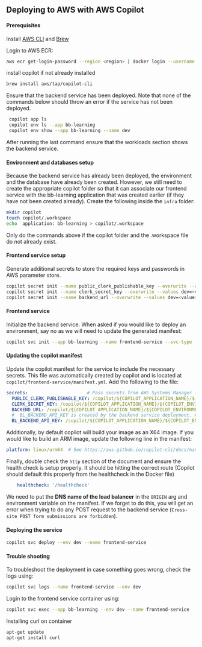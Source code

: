 ## Deploying to AWS with AWS Copilot

#### Prerequisites

Install [AWS CLI](https://docs.aws.amazon.com/cli/latest/userguide/install-cliv2-mac.html) and [Brew](https://brew.sh/)

Login to AWS ECR:

```bash 
aws ecr get-login-password --region <region> | docker login --username AWS --password-stdin <accountRepoAddress>
```

install copilot if not already installed

```bash
brew install aws/tap/copilot-cli
```

Ensure that the backend service has been deployed. Note that none of the commands below should throw an error
if the service has not been deployed.

```bash
 copilot app ls
 copilot env ls --app bb-learning
 copilot env show --app bb-learning --name dev
```

After running the last command ensure that the workloads section shows the backend service.


#### Environment and databases setup

Because the backend service has already been deployed, the environment and the database have already been created.
However, we still need to create the appropriate copilot folder so that it can associate our frontend service with 
the bb-learning application that was created earlier (if they have not been created already). Create the following 
inside the `infra` folder:

```bash
mkdir copilot
touch copilot/.workspace
echo  application: bb-learning > copilot/.workspace
```
Only do the commands above if the copilot folder and the .workspace file do not already exist.


#### Frontend service setup

Generate additional secrets to store the required keys and passwords in AWS parameter store.

```bash
copilot secret init --name public_clerk_publishable_key --overwrite --app bb-learning --values dev=<value>
copilot secret init --name clerk_secret_key --overwrite --values dev=<value>
copilot secret init --name backend_url --overwrite --values dev=<value>
```

#### Frontend service

Initialize the backend service. When asked if you would like to deploy an environment, say no as we will need to update
the generated manifest:

```bash
copilot svc init --app bb-learning --name frontend-service --svc-type 'Load Balanced Web Service' --dockerfile '../Dockerfile'
```

#### Updating the copilot manifest

Update the copilot manifest for the service to include the necessary secrets.
This file was automatically created by copilot and is located at ```copilot/frontend-service/manifest.yml```. Add the
following to the file:

```yaml
secrets:                      # Pass secrets from AWS Systems Manager (SSM) Parameter Store.
  PUBLIC_CLERK_PUBLISHABLE_KEY: /copilot/${COPILOT_APPLICATION_NAME}/${COPILOT_ENVIRONMENT_NAME}/secrets/public_clerk_publishable_key
  CLERK_SECRET_KEY: /copilot/${COPILOT_APPLICATION_NAME}/${COPILOT_ENVIRONMENT_NAME}/secrets/clerk_secret_key
  BACKEND_URL: /copilot/${COPILOT_APPLICATION_NAME}/${COPILOT_ENVIRONMENT_NAME}/secrets/backend_url
  #  BL_BACKEND_API_KEY is created by the backend service deployment. We just need to reference it here.
  BL_BACKEND_API_KEY: /copilot/${COPILOT_APPLICATION_NAME}/${COPILOT_ENVIRONMENT_NAME}/secrets/bl-backend-api-key
```

Additionally, by default copilot will build your image as an X64 image. If you would like to build an ARM image,
update the following line in the manifest:

```yaml
platform: linux/arm64  # See https://aws.github.io/copilot-cli/docs/manifest/lb-web-service/#platform
```


Finally, double check the `http` section of the document and ensure the health check is setup properly. It should be
hitting the correct route (Copilot should default this properly from the healthcheck in the Docker file)

```yaml
    healthcheck: '/healthcheck'
```

We need to put the **DNS name of the load balancer** in the `ORIGIN` arg and environment variable on the manifest.
If we forget to do this, you will get an error when trying to do any POST request to the
backend service (`Cross-site POST form submissions are forbidden`).

#### Deploying the service

```bash
copilot svc deploy --env dev --name frontend-service
```

#### Trouble shooting
To troubleshoot the deployment in case something goes wrong, check the logs using:

```bash
copilot svc logs --name frontend-service --env dev
```

Login to the frontend service container using:

```bash
copilot svc exec --app bb-learning --env dev --name frontend-service 
```

Installing curl on container

```bash
apt-get update
apt-get install curl
```